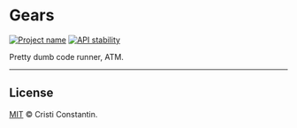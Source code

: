 # Gears

[![Project name][project-img]][project-url]
[![API stability][stability-img]][stability-url]

Pretty dumb code runner, ATM.

-----

## License

[MIT](LICENSE) © Cristi Constantin.

[project-img]: https://badgen.net/badge/Project/Trinkets/4B0082
[project-url]: https://github.com/ShinyTrinkets
[stability-img]: https://badgen.net/badge/Stability/experimental/red
[stability-url]: https://en.wikipedia.org/wiki/Software_release_life_cycle#Pre-alpha
